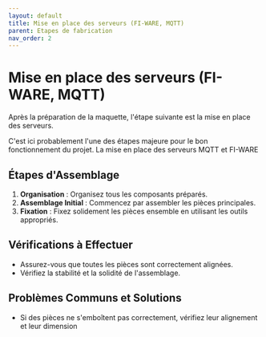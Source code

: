 ```yaml
---
layout: default
title: Mise en place des serveurs (FI-WARE, MQTT)
parent: Etapes de fabrication
nav_order: 2
---
```


# Mise en place des serveurs (FI-WARE, MQTT)

Après la préparation de la maquette, l'étape suivante est la mise en place des serveurs.

C'est ici probablement l'une des étapes majeure pour le bon fonctionnement du projet. La mise en place des serveurs MQTT et FI-WARE

## Étapes d'Assemblage

1. **Organisation** : Organisez tous les composants préparés.
2. **Assemblage Initial** : Commencez par assembler les pièces principales.
3. **Fixation** : Fixez solidement les pièces ensemble en utilisant les outils appropriés.

## Vérifications à Effectuer

- Assurez-vous que toutes les pièces sont correctement alignées.
- Vérifiez la stabilité et la solidité de l'assemblage.

## Problèmes Communs et Solutions

- Si des pièces ne s'emboîtent pas correctement, vérifiez leur alignement et leur dimension

